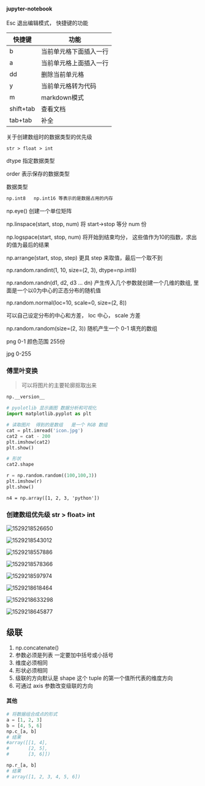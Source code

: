 

#### jupyter-notebook

Esc 退出编辑模式， 快捷键的功能

| 快捷键    | 功能                   |
| --------- | ---------------------- |
| b         | 当前单元格下面插入一行 |
| a         | 当前单元格上面插入一行 |
| dd        | 删除当前单元格         |
| y         | 当前单元格转为代码     |
| m         | markdown模式           |
| shift+tab | 查看文档               |
| tab+tab   | 补全                   |



关于创建数组时的数据类型的优先级

`str > float > int`



dtype 指定数据类型

order 表示保存的数据类型

数据类型

```python
np.int8   np.int16 等表示的是数据占用的内存

```



np.eye()  创建一个单位矩阵



np.linspace(start, stop, num)  将 start->stop 等分 num 份



np.logspace(start, stop, num)  将开始到结束均分， 这些值作为10的指数，求出的值为最后的结果



np.arrange(start, stop, step)  更具 step 来取值，最后一个取不到



np.random.randint(1, 10, size=(2, 3), dtype=np.int8)



np.random.randn(d1, d2, d3 ... dn) 产生传入几个参数就创建一个几维的数组,  里面是一个以0为中心的正态分布的随机值



np.random.normal(loc=10, scale=0, size=(2, 8))   

可以自己设定分布的中心和方差， loc 中心， scale  方差



np.random.random(size=(2, 3))  随机产生一个 0-1 填充的数组



png   0-1     颜色范围    255份

jpg   0-255

### 傅里叶变换
> 可以将图片的主要轮廓抠取出来



```python
np.__version__

# pyolotlib 显示画图 数据分析和可视化
import matplotlib.pyplot as plt

# 读取图片  得到的是数组   是一个 RGB 数组
cat = plt.imread('icon.jpg')
cat2 = cat - 200
plt.imshow(cat2)
plt.show()

# 形状
cat2.shape

r = np.random.random((100,100,3))
plt.imshow(r)
plt.show()
```



`n4 = np.array([1, 2, 3, 'python'])`

### 创建数组优先级 str > float> int 



![1529218526650](assets/1529218526650.png)



![1529218543012](assets/1529218543012.png)

![1529218557886](assets/1529218557886.png)

![1529218578366](assets/1529218578366.png)

![1529218597974](assets/1529218597974.png)



![1529218618464](assets/1529218618464.png)

![1529218633298](assets/1529218633298.png)

![1529218645877](assets/1529218645877.png)







## 级联
1. np.concatenate()
2. 参数必须是列表  一定要加中括号或小括号
3. 维度必须相同
4. 形状必须相同
5. 级联的方向默认是 shape 这个 tuple 的第一个值所代表的维度方向
6. 可通过 axis 参数改变级联的方向





#### 其他

```python
# 将数据组合成点的形式
a = [1, 2, 3]
b = [4, 5, 6]
np.c_[a, b]
# 结果
#array([[1, 4],
#       [2, 5],
#       [3, 6]])

np.r_[a, b]
# 结果
# array([1, 2, 3, 4, 5, 6])
```

